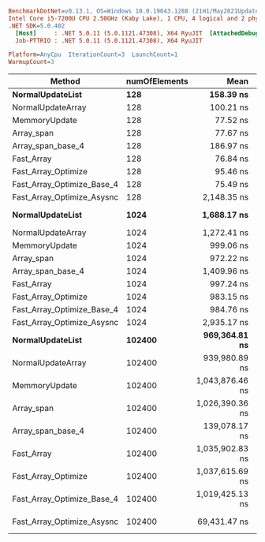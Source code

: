 ``` ini

BenchmarkDotNet=v0.13.1, OS=Windows 10.0.19043.1288 (21H1/May2021Update)
Intel Core i5-7200U CPU 2.50GHz (Kaby Lake), 1 CPU, 4 logical and 2 physical cores
.NET SDK=5.0.402
  [Host]     : .NET 5.0.11 (5.0.1121.47308), X64 RyuJIT  [AttachedDebugger]
  Job-PTTRIO : .NET 5.0.11 (5.0.1121.47308), X64 RyuJIT

Platform=AnyCpu  IterationCount=3  LaunchCount=1  
WarmupCount=3  

```
|                     Method | numOfElements |            Mean |         Error |        StdDev |  Gen 0 | Allocated |
|--------------------------- |-------------- |----------------:|--------------:|--------------:|-------:|----------:|
|           **NormalUpdateList** |           **128** |       **158.39 ns** |      **43.00 ns** |      **2.357 ns** |      **-** |         **-** |
|          NormalUpdateArray |           128 |       100.21 ns |      33.80 ns |      1.853 ns |      - |         - |
|              MemmoryUpdate |           128 |        77.52 ns |      25.91 ns |      1.420 ns |      - |         - |
|                 Array_span |           128 |        77.67 ns |      36.65 ns |      2.009 ns |      - |         - |
|          Array_span_base_4 |           128 |       186.97 ns |      50.71 ns |      2.780 ns |      - |         - |
|                 Fast_Array |           128 |        76.84 ns |      14.73 ns |      0.808 ns |      - |         - |
|        Fast_Array_Optimize |           128 |        95.46 ns |      20.99 ns |      1.150 ns |      - |         - |
| Fast_Array_Optimize_Base_4 |           128 |        75.49 ns |      35.23 ns |      1.931 ns |      - |         - |
| Fast_Array_Optimize_Asysnc |           128 |     2,148.35 ns |     139.09 ns |      7.624 ns | 0.5760 |     909 B |
|           **NormalUpdateList** |          **1024** |     **1,688.17 ns** |   **1,919.01 ns** |    **105.187 ns** |      **-** |         **-** |
|          NormalUpdateArray |          1024 |     1,272.41 ns |     379.25 ns |     20.788 ns |      - |         - |
|              MemmoryUpdate |          1024 |       999.06 ns |     332.53 ns |     18.227 ns |      - |         - |
|                 Array_span |          1024 |       972.22 ns |      83.94 ns |      4.601 ns |      - |         - |
|          Array_span_base_4 |          1024 |     1,409.96 ns |     420.26 ns |     23.036 ns |      - |         - |
|                 Fast_Array |          1024 |       997.24 ns |     278.18 ns |     15.248 ns |      - |         - |
|        Fast_Array_Optimize |          1024 |       983.15 ns |     389.84 ns |     21.369 ns |      - |         - |
| Fast_Array_Optimize_Base_4 |          1024 |       984.76 ns |     262.85 ns |     14.408 ns |      - |         - |
| Fast_Array_Optimize_Asysnc |          1024 |     2,935.17 ns |     446.79 ns |     24.490 ns | 0.5798 |     912 B |
|           **NormalUpdateList** |        **102400** |   **969,364.81 ns** | **470,096.79 ns** | **25,767.591 ns** |      **-** |         **-** |
|          NormalUpdateArray |        102400 |   939,980.89 ns |  87,388.27 ns |  4,790.046 ns |      - |         - |
|              MemmoryUpdate |        102400 | 1,043,876.46 ns | 421,391.75 ns | 23,097.904 ns |      - |         - |
|                 Array_span |        102400 | 1,026,390.36 ns | 580,546.06 ns | 31,821.689 ns |      - |         - |
|          Array_span_base_4 |        102400 |   139,078.17 ns |  55,971.36 ns |  3,067.979 ns |      - |         - |
|                 Fast_Array |        102400 | 1,035,902.83 ns | 581,750.63 ns | 31,887.715 ns |      - |         - |
|        Fast_Array_Optimize |        102400 | 1,037,615.69 ns | 544,730.82 ns | 29,858.534 ns |      - |         - |
| Fast_Array_Optimize_Base_4 |        102400 | 1,019,425.13 ns | 294,448.81 ns | 16,139.733 ns |      - |         - |
| Fast_Array_Optimize_Asysnc |        102400 |    69,431.47 ns |  30,537.02 ns |  1,673.837 ns | 0.4883 |     912 B |
